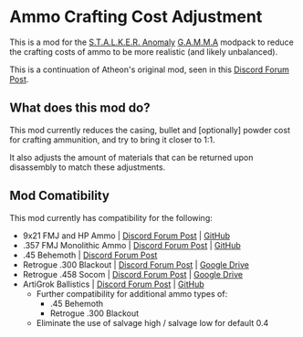 # Ammo Crafting Cost Adjustment
This is a mod for the [S.T.A.L.K.E.R. Anomaly](https://www.moddb.com/mods/stalker-anomaly) [G.A.M.M.A](https://github.com/Grokitach/Stalker_GAMMA) modpack to reduce the crafting costs of ammo to be more realistic (and likely unbalanced).

This is a continuation of Atheon's original mod, seen in this [Discord Forum Post](https://discord.com/channels/912320241713958912/1040575368932892712/1040575368932892712).

## What does this mod do?
This mod currently reduces the casing, bullet and [optionally] powder cost for crafting ammunition, and try to bring it closer to 1:1.

It also adjusts the amount of materials that can be returned upon disassembly to match these adjustments.

## Mod Comatibility
This mod currently has compatibility for the following:
  - 9x21 FMJ and HP Ammo | [Discord Forum Post](https://discord.com/channels/912320241713958912/1037521838202433616/1037521838202433616) | [GitHub](https://github.com/ilrathCXV/9x21-FMJ-HP-Ammo-GAMMA)
  - .357 FMJ Monolithic Ammo | [Discord Forum Post](https://discord.com/channels/912320241713958912/1043063409098371083/1043063409098371083) | [GitHub](https://github.com/ilrathCXV/.357-FMJ-Monolithic-Ammo)
  - .45 Behemoth | [Discord Forum Post](https://discord.com/channels/912320241713958912/1052402537099169822/1052402537099169822)
  - Retrogue .300 Blackout | [Discord Forum Post](https://discord.com/channels/912320241713958912/1036727845726204024/1036727845726204024) | [Google Drive](https://drive.google.com/drive/folders/1szYgPK8zZXWuU_naye-E2CTAWzBPxZC0)
  - Retrogue .458 Socom | [Discord Forum Post](https://discord.com/channels/912320241713958912/1036727845726204024/1036727845726204024) | [Google Drive](https://drive.google.com/drive/folders/1szYgPK8zZXWuU_naye-E2CTAWzBPxZC0)
  - ArtiGrok Ballistics | [Discord Forum Post](https://discord.com/channels/912320241713958912/1065168136577482753/1065168136577482753) | [GitHub](https://github.com/ilrathCXV/ArtiGrok-Ballistics-GAMMA-ilrath-Mo3)
    - Further compatibility for additional ammo types of:
      - .45 Behemoth
      - Retrogue .300 Blackout
    - Eliminate the use of salvage high / salvage low for default 0.4
